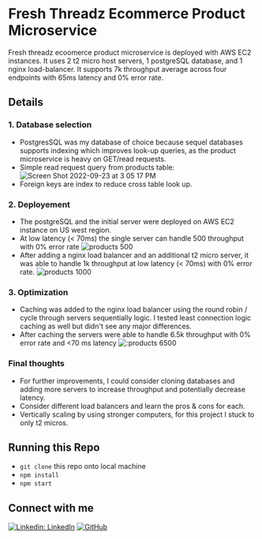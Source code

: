 # Fresh Threadz Ecommerce Product Microservice
Fresh threadz ecoomerce product microservice is deployed with AWS EC2 instances. It uses 2 t2 micro host servers, 1 postgreSQL database, and 1 nginx load-balancer. It supports 7k throughput average across four endpoints with 65ms latency and 0% error rate. 

## Details 

### 1. Database selection
- PostgresSQL was my database of choice because sequel databases supports indexing which improves look-up queries, as the product microservice is heavy on GET/read requests.
- Simple read request query from products table:
![Screen Shot 2022-09-23 at 3 05 17 PM](https://user-images.githubusercontent.com/106702313/192062900-d2ecf32b-d290-42b7-a4b6-6be013502e97.png)
- Foreign keys are index to reduce cross table look up. 

### 2. Deployement 
- The postgreSQL and the initial server were deployed on AWS EC2 instance on US west region. 
- At low latency (< 70ms) the single server can handle 500 throughput with 0% error rate
![products 500](https://user-images.githubusercontent.com/106702313/192064364-1dc20963-9b24-4265-899d-7492f0116925.png)
- After adding a nginx load balancer and an additional t2 micro server, it was able to handle 1k throughput at low latency (< 70ms) with 0% error rate.
![products 1000](https://user-images.githubusercontent.com/106702313/192065576-417c4b70-e173-4cb0-b573-c6e756ca9d1c.png)

### 3. Optimization
- Caching was added to the nginx load balancer using the round robin / cycle through servers sequentially logic. I tested least connection logic caching as well but didn't see any major differences. 
- After caching the servers were able to handle 6.5k throughput with 0% error rate and <70 ms latency
![:products 6500](https://user-images.githubusercontent.com/106702313/192065846-9b3ca039-0a22-4e70-9dd7-052faa779172.png)

### Final thoughts 
- For further improvements, I could consider cloning databases and adding more servers to increase throughput and potentially decrease latency.
- Consider different load balancers and learn the pros & cons for each.
- Vertically scaling by using stronger computers, for this project I stuck to only t2 micros.

## Running this Repo
- `git clone` this repo onto local machine
- `npm install` 
- `npm start`

## Connect with me 
[![Linkedin: LinkedIn](https://img.shields.io/badge/linkedin-%230077B5.svg?style=for-the-badge&logo=linkedin&logoColor=white)](https://www.linkedin.com/in/kat-gao-30a0a1204/)
[![GitHub](https://img.shields.io/badge/github-%23121011.svg?style=for-the-badge&logo=github&logoColor=white)](https://github.com/katto030)
